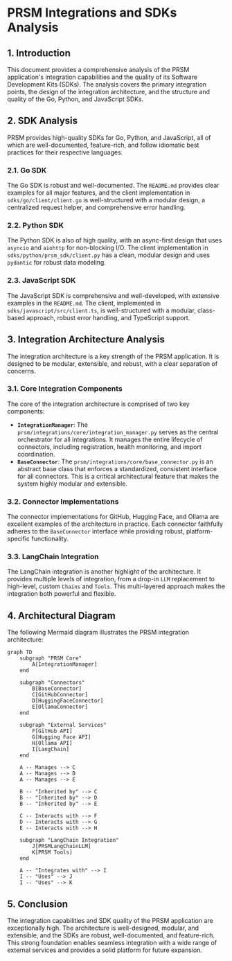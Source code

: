 # PRSM Integrations and SDKs Analysis

## 1. Introduction

This document provides a comprehensive analysis of the PRSM application's integration capabilities and the quality of its Software Development Kits (SDKs). The analysis covers the primary integration points, the design of the integration architecture, and the structure and quality of the Go, Python, and JavaScript SDKs.

## 2. SDK Analysis

PRSM provides high-quality SDKs for Go, Python, and JavaScript, all of which are well-documented, feature-rich, and follow idiomatic best practices for their respective languages.

### 2.1. Go SDK

The Go SDK is robust and well-documented. The `README.md` provides clear examples for all major features, and the client implementation in `sdks/go/client/client.go` is well-structured with a modular design, a centralized request helper, and comprehensive error handling.

### 2.2. Python SDK

The Python SDK is also of high quality, with an async-first design that uses `asyncio` and `aiohttp` for non-blocking I/O. The client implementation in `sdks/python/prsm_sdk/client.py` has a clean, modular design and uses `pydantic` for robust data modeling.

### 2.3. JavaScript SDK

The JavaScript SDK is comprehensive and well-developed, with extensive examples in the `README.md`. The client, implemented in `sdks/javascript/src/client.ts`, is well-structured with a modular, class-based approach, robust error handling, and TypeScript support.

## 3. Integration Architecture Analysis

The integration architecture is a key strength of the PRSM application. It is designed to be modular, extensible, and robust, with a clear separation of concerns.

### 3.1. Core Integration Components

The core of the integration architecture is comprised of two key components:

-   **`IntegrationManager`**: The `prsm/integrations/core/integration_manager.py` serves as the central orchestrator for all integrations. It manages the entire lifecycle of connectors, including registration, health monitoring, and import coordination.
-   **`BaseConnector`**: The `prsm/integrations/core/base_connector.py` is an abstract base class that enforces a standardized, consistent interface for all connectors. This is a critical architectural feature that makes the system highly modular and extensible.

### 3.2. Connector Implementations

The connector implementations for GitHub, Hugging Face, and Ollama are excellent examples of the architecture in practice. Each connector faithfully adheres to the `BaseConnector` interface while providing robust, platform-specific functionality.

### 3.3. LangChain Integration

The LangChain integration is another highlight of the architecture. It provides multiple levels of integration, from a drop-in `LLM` replacement to high-level, custom `Chains` and `Tools`. This multi-layered approach makes the integration both powerful and flexible.

## 4. Architectural Diagram

The following Mermaid diagram illustrates the PRSM integration architecture:

```mermaid
graph TD
    subgraph "PRSM Core"
        A[IntegrationManager]
    end

    subgraph "Connectors"
        B[BaseConnector]
        C[GitHubConnector]
        D[HuggingFaceConnector]
        E[OllamaConnector]
    end

    subgraph "External Services"
        F[GitHub API]
        G[Hugging Face API]
        H[Ollama API]
        I[LangChain]
    end

    A -- Manages --> C
    A -- Manages --> D
    A -- Manages --> E

    B -- "Inherited by" --> C
    B -- "Inherited by" --> D
    B -- "Inherited by" --> E

    C -- Interacts with --> F
    D -- Interacts with --> G
    E -- Interacts with --> H

    subgraph "LangChain Integration"
        J[PRSMLangChainLLM]
        K[PRSM Tools]
    end

    A -- "Integrates with" --> I
    I -- "Uses" --> J
    I -- "Uses" --> K
```

## 5. Conclusion

The integration capabilities and SDK quality of the PRSM application are exceptionally high. The architecture is well-designed, modular, and extensible, and the SDKs are robust, well-documented, and feature-rich. This strong foundation enables seamless integration with a wide range of external services and provides a solid platform for future expansion.